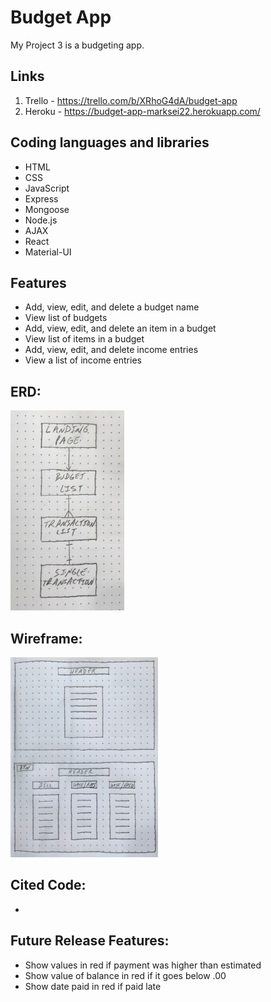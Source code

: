 # Budget App
My Project 3 is a budgeting app. 

## Links

1. Trello - https://trello.com/b/XRhoG4dA/budget-app
1. Heroku - https://budget-app-marksei22.herokuapp.com/ 

## Coding languages and libraries

* HTML
* CSS
* JavaScript
* Express
* Mongoose
* Node.js
* AJAX
* React
* Material-UI

## Features

* Add, view, edit, and delete a budget name
* View list of budgets
* Add, view, edit, and delete an item in a budget
* View list of items in a budget
* Add, view, edit, and delete income entries
* View a list of income entries

## ERD:
![erd](client/src/images/proj3erd.jpg)

## Wireframe:
![erd](client/src/images/proj3wireframe.jpg)

## Cited Code:
* 

## Future Release Features:
* Show values in red if payment was higher than estimated
* Show value of balance in red if it goes below .00
* Show date paid in red if paid late
